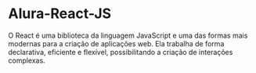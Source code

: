 # Alura-React-JS
O React é uma biblioteca da linguagem JavaScript e uma das formas mais modernas para a criação de aplicações web. Ela trabalha de forma declarativa, eficiente e flexível, possibilitando a criação de interações complexas. 
